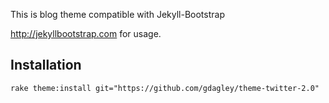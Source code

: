 This is blog theme compatible with Jekyll-Bootstrap

<http://jekyllbootstrap.com> for usage.

Installation
------------

    rake theme:install git="https://github.com/gdagley/theme-twitter-2.0"